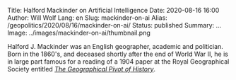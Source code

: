 Title: Halford Mackinder on Artificial Intelligence
Date: 2020-08-16 16:00
Author: Will Wolf
Lang: en
Slug: mackinder-on-ai
Alias: /geopolitics/2020/08/16/mackinder-on-ai/
Status: published
Summary: ...
Image: ../images/mackinder-on-ai/thumbnail.png

Halford J. Mackinder was an English geographer, academic and politician. Born in the 1860's, and deceased shortly after the end of World War II, he is in large part famous for a reading of a 1904 paper at the Royal Geographical Society entitled *[The Geographical Pivot of History](https://www.iwp.edu/wp-content/uploads/2019/05/20131016_MackinderTheGeographicalJournal.pdf)*.
